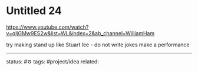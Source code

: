 # Untitled 24

https://www.youtube.com/watch?v=qljGMw9ES2w&list=WL&index=2&ab_channel=WilliamHam

try making stand up like Stuart lee - do not write jokes make a performance

--- 
status: #⚙️ 
tags: #project/idea 
related: 